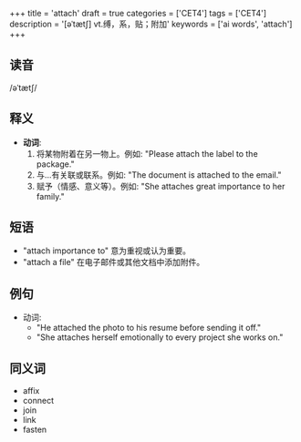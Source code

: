 +++
title = 'attach'
draft = true
categories = ['CET4']
tags = ['CET4']
description = '[əˈtæt∫] vt.缚，系，贴；附加'
keywords = ['ai words', 'attach']
+++

## 读音
/əˈtætʃ/

## 释义
- **动词**:
  1. 将某物附着在另一物上。例如: "Please attach the label to the package."
  2. 与…有关联或联系。例如: "The document is attached to the email."
  3. 赋予（情感、意义等）。例如: "She attaches great importance to her family."

## 短语
- "attach importance to" 意为重视或认为重要。
- "attach a file" 在电子邮件或其他文档中添加附件。

## 例句
- 动词: 
  - "He attached the photo to his resume before sending it off."
  - "She attaches herself emotionally to every project she works on."

## 同义词
- affix
- connect
- join
- link
- fasten
